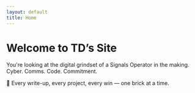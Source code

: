 ```yaml
---
layout: default
title: Home
---
```


# Welcome to TD’s Site

You're looking at the digital grindset of a Signals Operator in the making.  
Cyber. Comms. Code. Commitment.

🧱 Every write-up, every project, every win — one brick at a time.
